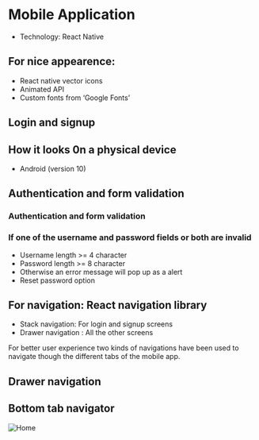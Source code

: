 # Mobile Application
  * Technology: React Native 

## For nice appearence: 
  * React native vector icons
  * Animated API
  * Custom fonts from ‘Google Fonts’
  
## Login and signup

## How it looks 0n a physical device
  * Android (version 10)
 
  
## Authentication and form validation
 
### Authentication and form validation

### If one of the username and password fields or both are invalid

* Username length >=  4 character
* Password length >=  8 character
* Otherwise an error message will pop up as a alert
* Reset password option

## For navigation: React navigation library
* Stack navigation: For login and signup screens
* Drawer navigation : All the other screens

For better user experience two kinds of navigations have been used to navigate though the different tabs of the mobile app.

## Drawer navigation

## Bottom tab navigator

 ![Home](img/home.png)
